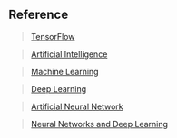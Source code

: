 ## Reference

> [TensorFlow](https://zh.wikipedia.org/wiki/TensorFlow)

> [Artificial Intelligence](https://zh.wikipedia.org/wiki/%E4%BA%BA%E5%B7%A5%E6%99%BA%E8%83%BD)

> [Machine Learning](https://zh.wikipedia.org/wiki/%E6%9C%BA%E5%99%A8%E5%AD%A6%E4%B9%A0)

> [Deep Learning](https://zh.wikipedia.org/wiki/%E6%B7%B1%E5%BA%A6%E5%AD%A6%E4%B9%A0)

> [Artificial Neural Network](https://zh.wikipedia.org/wiki/%E4%BA%BA%E5%B7%A5%E7%A5%9E%E7%BB%8F%E7%BD%91%E7%BB%9C)

> [Neural Networks and Deep Learning](http://neuralnetworksanddeeplearning.com/index.html)
